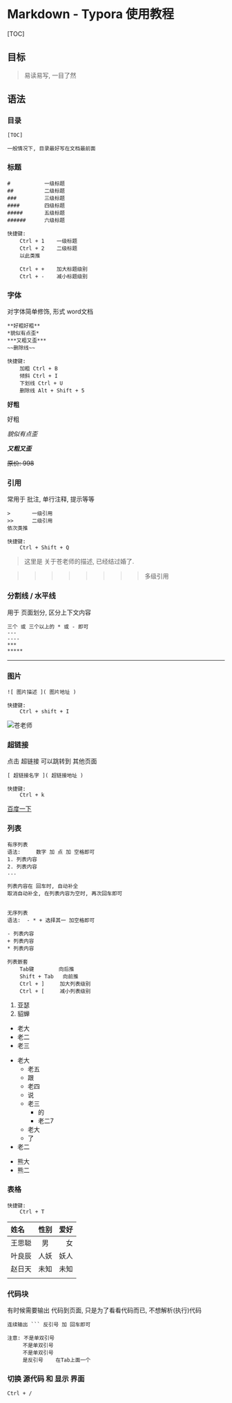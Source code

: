 # Markdown - Typora 使用教程

[TOC]

## 目标

> 易读易写, 一目了然



## 语法

### 目录

```
[TOC]

一般情况下, 目录最好写在文档最前面
```



### 标题

```
# 			一级标题
## 			二级标题
### 		三级标题 	
####		四级标题
##### 		五级标题
###### 		六级标题

快捷键: 
	Ctrl + 1 	一级标题
	Ctrl + 2 	二级标题
	以此类推
	
	Ctrl + + 	加大标题级别
	Ctrl + - 	减小标题级别

```



### 字体

对字体简单修饰,  形式 word文档

```
**好粗好粗**
*貌似有点歪*
***又粗又歪***
~~删除线~~

快捷键:
	加粗 Ctrl + B
	倾斜 Ctrl + I
	下划线 Ctrl + U
	删除线 Alt + Shift + 5

```

**好粗**

好粗

*貌似有点歪*

***又粗又歪***

~~原价: 998~~



### 引用

常用于 批注, 单行注释, 提示等等

```
> 		一级引用
>> 		二级引用
依次类推

快捷键:
	Ctrl + Shift + Q
```

> 这里是 关于苍老师的描述,  已经结过婚了. 

> > > > > > > >  多级引用



### 分割线 / 水平线

用于 页面划分,  区分上下文内容

```
三个 或 三个以上的 * 或 - 即可
---
----
***
*****
```

---

### 图片

```
![ 图片描述 ]( 图片地址 )

快捷键:
	Ctrl + shift + I
```

![苍老师](https://timgsa.baidu.com/timg?image&quality=80&size=b9999_10000&sec=1531809186163&di=13999526a3a4643ad5bfb682254f0abb&imgtype=0&src=http%3A%2F%2F5b0988e595225.cdn.sohucs.com%2Fimages%2F20171113%2Fe83e085f13744125a0d4fd8d513d5c8e.jpeg)



### 超链接

点击 超链接 可以跳转到 其他页面

```
[ 超链接名字 ]( 超链接地址 )

快捷键:
	Ctrl + k
```

[百度一下](http://www.baidu.com)



### 列表

```
有序列表
语法: 	数字 加 点 加 空格即可
1. 列表内容
2. 列表内容
...

列表内容在 回车时, 自动补全
取消自动补全, 在列表内容为空时, 再次回车即可


无序列表
语法:  - * + 选择其一 加空格即可

- 列表内容
+ 列表内容
* 列表内容

列表嵌套
	Tab键 		向后推
	Shift + Tab	  向前推
	Ctrl + ] 	 加大列表级别
    Ctrl + [ 	 减小列表级别

```

1. 亚瑟
2. 貂蝉



- 老大
- 老二
- 老三



+ 老大
  + 老五
  + 跟
  + 老四
  + 说
  + 老三
    + 的
    + 老二7
  + 老大
  + 了
+ 老二



* 熊大
* 熊二



### 表格

```
快捷键:
	Ctrl + T
```

| 姓名   |  性别  |   爱好 |
| :--- | :--: | ---: |
| 王思聪  |  男   |    女 |
| 叶良辰  |  人妖  |   妖人 |
| 赵日天  |  未知  |   未知 |
|      |      |      |

### 代码块

有时候需要输出 代码到页面,  只是为了看看代码而已, 不想解析(执行)代码

```
连续输出 ``` 反引号 加 回车即可   

注意: 不是单双引号
	 不是单双引号
	 不是单双引号
	 是反引号    在Tab上面一个
```



### 切换 源代码  和 显示 界面

```
Ctrl + /
```

